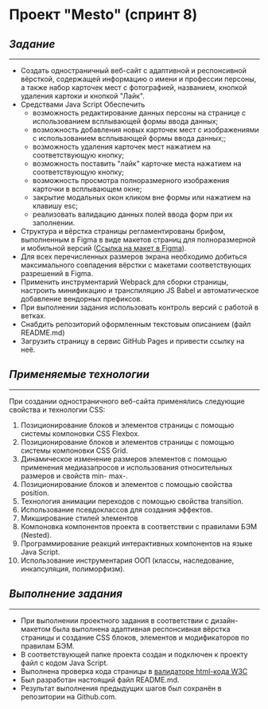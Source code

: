 # Проект "Mesto" (спринт 8)

## *Задание*
---

* Создать одностраничный веб-сайт с адаптивной и респонсивной вёрсткой, содержащей информацию о имени и профессии персоны, а также набор карточек мест с фотографией, названием, кнопкой удаления картоки и кнопкой "Лайк". 
* Средствами Java Script Обеспечить 
  * возможность редактирование данных персоны на странице с использованием всплывающей формы ввода данных;
  * возможность добавления новых карточек мест с изображениями с использованием всплывающей формы ввода данных;;
  * возможность удаления карточек мест нажатием на соответствующую кнопку;
  * возможность поставить "лайк" карточке места нажатием на соответствующую кнопку;
  * возможность просмотра полноразмерного изображения карточки в всплывающем окне;
  * закрытие модальных окон кликом вне формы или нажатием на клавишу esc;
  * реализовать валидацию данных полей ввода форм при их заполнении.
* Структура и вёрстка страницы регламентированы брифом, выполненным в Figma в виде макетов страниц для полноразмерной и мобильной версий ([Ссылка на макет в Figma](https://www.figma.com/file/kRVLKwYG3d1HGLvh7JFWRT/JavaScript.-Sprint-6?node-id=0%3A1)).
* Для всех перечисленных размеров экрана необходимо добиться максимального совпадения вёрстки с макетами соответствующих разрешений в Figma.
* Применить инструментарий Webpack для сборки страницы, настроить минификацию и транспиляцию JS Babel и автоматическое добавление вендорных префиксов.
* При выполнении задания использовать контроль версий с работой в ветках. 
* Снабдить репозиторий оформленным текстовым описанием (файл README.md)
* Загрузить страницу в сервис GitHub Pages и привести ссылку на неё.


## *Применяемые технологии*
---
При создании одностраничного веб-сайта применялись следующие свойства и технологии CSS:
1. Позиционирование блоков и элементов страницы с помощью системы компоновки CSS Flexbox.
2. Позиционирование блоков и элементов страницы с помощью системы компоновки CSS Grid.
3. Динамическое изменение размеров элементов с помощью применения медиазапросов и использования относительных размеров и свойств min- max-.
4. Позиционирование блоков и элементов с помощью свойства position.
5. Технология анимации переходов с помощью свойства transition.
6. Использование псевдоклассов для создания эффектов.
7. Микширование стилей элементов
8. Компоновка компонентов проекта в соответствии с правилами БЭМ (Nested).
9. Программирование реакций интерактивных компонентов на языке Java Script.
10. Использование инструментария ООП (классы, наследование, инкапсуляция, полиморфизм).


## *Выполнение задания*
---
* При выполнении проектного задания в соответствии с дизайн-макетом была выполнена адаптивная респонсивная вёрстка страницы и создание CSS блоков, элементов и модификаторов по правилам БЭМ.
* В соответствующей папке проекта создан и подключен к проекту файл с кодом Java Script. 
* Выполнена проверка кода страницы в [валидаторе html-кода W3C](https://validator.w3.org)
* Был разработан настоящий файл README.md.
* Результат выполнения предыдущих шагов был сохранён в репозитории на Github.com.



